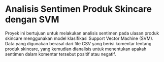 # Analisis Sentimen Produk Skincare dengan SVM

Proyek ini bertujuan untuk melakukan analisis sentimen pada ulasan produk skincare menggunakan model klasifikasi Support Vector Machine (SVM). Data yang digunakan berasal dari file CSV yang berisi komentar tentang produk skincare, yang kemudian dianalisis untuk menentukan apakah sentimen dalam komentar tersebut positif atau negatif.
